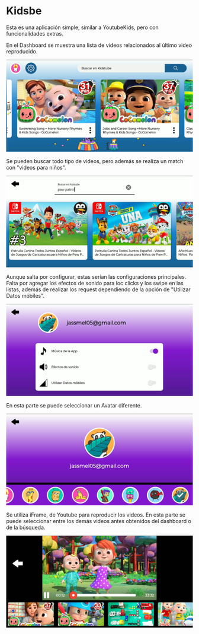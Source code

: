 # Kidsbe
Esta es una aplicación simple, similar a YoutubeKids, pero con funcionalidades extras.

En el Dashboard se muestra una lista de videos relacionados al último video reproducido.

![Screenshot](screenshots/dashboard.png)



Se pueden buscar todo tipo de videos, pero además se realiza un match con "videos para niños".

![Screenshot](screenshots/search.png)



Aunque salta por configurar, estas serían las configuraciones principales.
Falta por agregar los efectos de sonido para loc clicks y los swipe en las listas, además de realizar los request dependiendo de la opción de "Utilizar Datos móbiles".

![Screenshot](screenshots/settings.png)



En esta parte se puede seleccionar un Avatar diferente.

![Screenshot](screenshots/profile.png)



Se utiliza iFrame, de Youtube para reproducir los videos.
En esta parte se puede seleccionar entre los demás videos antes obtenidos del dashboard o de la búsqueda.

![Screenshot](screenshots/playing.png)
